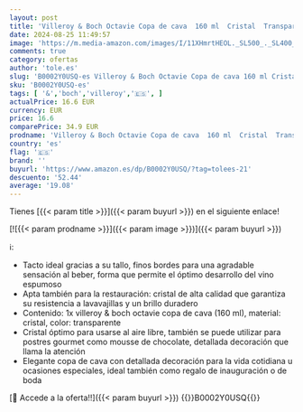 ```yaml
---
layout: post
title: 'Villeroy & Boch Octavie Copa de cava  160 ml  Cristal  Transparente'
date: 2024-08-25 11:49:57
image: 'https://m.media-amazon.com/images/I/11XHmrtHEOL._SL500_._SL400_.jpg'
comments: true
category: ofertas
author: 'tole.es'
slug: 'B0002Y0USQ-es Villeroy & Boch Octavie Copa de cava 160 ml Cristal...'
sku: 'B0002Y0USQ-es'
tags: [ '&','boch','villeroy','🇪🇸', ]
actualPrice: 16.6 EUR
currency: EUR
price: 16.6
comparePrice: 34.9 EUR
prodname: 'Villeroy & Boch Octavie Copa de cava  160 ml  Cristal  Transparente'
country: 'es'
flag: '🇪🇸'
brand: ''
buyurl: 'https://www.amazon.es/dp/B0002Y0USQ/?tag=tolees-21'
descuento: '52.44'
average: '19.08'
---
```


Tienes [{{< param title >}}]({{< param buyurl >}}) en el siguiente enlace!

[![{{< param prodname >}}]({{< param image >}})]({{< param buyurl >}})

ℹ️:

- Tacto ideal gracias a su tallo, finos bordes para una agradable sensación al beber, forma que permite el óptimo desarrollo del vino espumoso
- Apta también para la restauración: cristal de alta calidad que garantiza su resistencia a lavavajillas y un brillo duradero
- Contenido: 1x villeroy & boch octavie copa de cava (160 ml), material: cristal, color: transparente
- Cristal óptimo para usarse al aire libre, también se puede utilizar para postres gourmet como mousse de chocolate, detallada decoración que llama la atención
- Elegante copa de cava con detallada decoración para la vida cotidiana u ocasiones especiales, ideal también como regalo de inauguración o de boda

[🛒 Accede a la oferta!!]({{< param buyurl >}})
{{<world>}}B0002Y0USQ{{</world>}}
